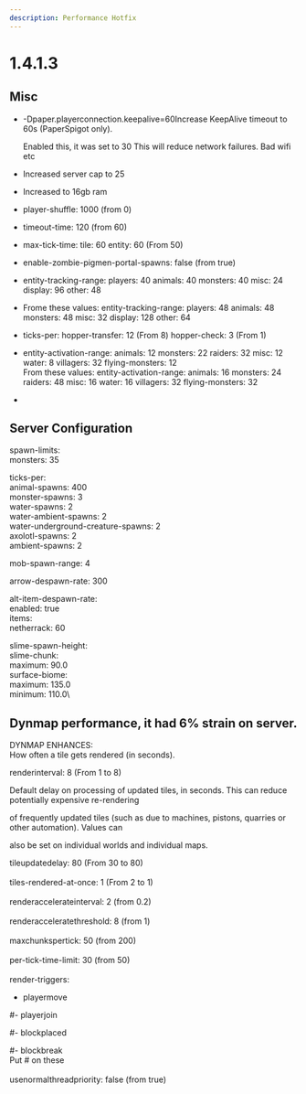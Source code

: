 ```yaml
---
description: Performance Hotfix
---
```


# 1.4.1.3

## Misc

*   \-Dpaper.playerconnection.keepalive=60Increase KeepAlive timeout to 60s (PaperSpigot only).

    Enabled this, it was set to 30 This will reduce network failures. Bad wifi etc
* Increased server cap to 25
* Increased to 16gb ram
* player-shuffle: 1000 (from 0)&#x20;
* timeout-time: 120 (from 60)
* max-tick-time: tile: 60 entity: 60    (From 50)
* enable-zombie-pigmen-portal-spawns: false (from true)
* entity-tracking-range: players: 40 animals: 40 monsters: 40 misc: 24 display: 96 other: 48
* Frome these values: entity-tracking-range: players: 48 animals: 48 monsters: 48 misc: 32 display: 128 other: 64
* ticks-per: hopper-transfer: 12 (From 8) hopper-check: 3 (From 1)
* entity-activation-range: animals: 12 monsters: 22 raiders: 32 misc: 12 water: 8 villagers: 32 flying-monsters: 12\
  From these values: entity-activation-range: animals: 16 monsters: 24 raiders: 48 misc: 16 water: 16 villagers: 32 flying-monsters: 32
*

## Server Configuration

spawn-limits:\
monsters: 35

ticks-per:\
animal-spawns: 400\
monster-spawns: 3\
water-spawns: 2\
water-ambient-spawns: 2\
water-underground-creature-spawns: 2\
axolotl-spawns: 2\
ambient-spawns: 2

mob-spawn-range: 4

arrow-despawn-rate: 300

alt-item-despawn-rate:\
enabled: true\
items:\
netherrack: 60

slime-spawn-height:\
slime-chunk:\
maximum: 90.0\
surface-biome:\
maximum: 135.0\
minimum: 110.0\


## Dynmap performance, it had 6% strain on server.

DYNMAP ENHANCES:\
How often a tile gets rendered (in seconds).

renderinterval: 8 (From 1 to 8)

Default delay on processing of updated tiles, in seconds. This can reduce potentially expensive re-rendering

of frequently updated tiles (such as due to machines, pistons, quarries or other automation). Values can

also be set on individual worlds and individual maps.

tileupdatedelay: 80 (From 30 to 80)\
\
tiles-rendered-at-once: 1 (From 2 to 1)\
\
renderaccelerateinterval: 2 (from 0.2)\
\
renderacceleratethreshold: 8 (from 1)\
\
maxchunkspertick: 50 (from 200)\
\
per-tick-time-limit: 30 (from 50)\
\
render-triggers:

* playermove

\#- playerjoin

\#- blockplaced

\#- blockbreak\
Put # on these\
\
usenormalthreadpriority: false (from true)
